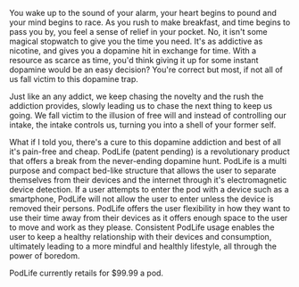 You wake up to the sound of your alarm, your heart begins to pound and your mind begins to race. As you rush to make breakfast, and time begins to pass you by, you feel a sense of relief in your pocket. No, it isn't some magical stopwatch to give you the time you need. It's as addictive as nicotine, and gives you a dopamine hit in exchange for time. With a resource as scarce as time, you'd think giving it up for some instant dopamine would be an easy decision? You're correct but most, if not all of us fall victim to this dopamine trap. 

Just like an any addict, we keep chasing the novelty and the rush the addiction provides, slowly leading us to chase the next thing to keep us going. We fall victim to the illusion of free will and instead of controlling our intake, the intake controls us, turning you into a shell of your former self. 

What if I told you, there's a cure to this dopamine addiction and best of all it's pain-free and cheap. PodLife (patent pending) is a revolutionary product that offers a break from the never-ending dopamine hunt. PodLife is a multi purpose and compact bed-like structure that allows the user to separate themselves from their devices and the internet through it's electromagnetic device detection. If a user attempts to enter the pod with a device such as a smartphone, PodLife will not allow the user to enter unless the device is removed their persons. PodLife offers the user flexibility in how they want to use their time away from their devices as it offers enough space to the user to move and work as they please. Consistent PodLife usage enables the user to keep a healthy relationship with their devices and consumption, ultimately leading to a more mindful and healthly lifestyle, all through the power of boredom.

PodLife currently retails for $99.99 a pod. 







